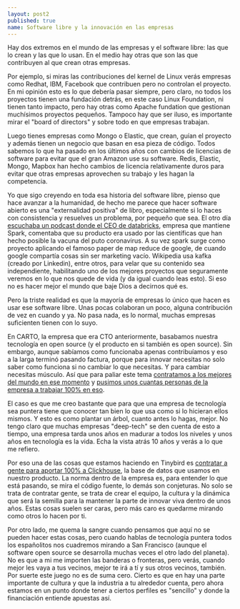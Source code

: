 ```yaml
---
layout: post2
published: true
name: Software libre y la innovación en las empresas
---
```


Hay dos extremos en el mundo de las empresas y el software libre: las que lo crean y las que lo usan. En el medio hay otras que son las que contribuyen al que crean otras empresas.

Por ejemplo, si miras las contribuciones del kernel de Linux verás empresas como Redhat, IBM, Facebook que contribuen pero no controlan el proyecto. En mi opinión esto es lo que debería pasar siempre, pero claro, no todos los proyectos tienen una fundación detrás, en este caso Linux Foundation, ni tienen tanto impacto, pero hay otras como Apache fundation que gestionan muchísimos proyectos pequeños. Tampoco hay que ser iluso, es importante mirar el "board of directors" y sobre todo en que empresas trabajan.

Luego tienes empresas como Mongo o Elastic, que crean, guían el proyecto y además tienen un negocio que basan en esa pieza de código. Todos sabemos lo que ha pasado en los últimos años con cambios de licencias de software para evitar que el gran Amazon use su software. Redis, Elastic, Mongo, Mapbox han hecho cambios de licencia relativamente duros para evitar que otras empresas aprovechen su trabajo y les hagan la competencia.

Yo que sigo creyendo en toda esa historia del software libre, pienso que hace avanzar a la humanidad, de hecho me parece que hacer software abierto es una "externalidad positiva" de libro, especialmente si lo haces con consistencia y resuelves un problema, por pequeño que sea. El otro día [escuchaba un podcast donde el CEO de databricks](https://thetwentyminutevc.com/ali-ghodsi/), empresa que mantiene Spark, comentaba que su producto era usado por las científicas que han hecho posible la vacuna del puto coronavirus. A su vez spark surge como proyecto aplicando el famoso paper de map reduce de google, de cuando google compartía cosas sin ser marketing vacío. Wikipedia usa kafka (creado por Linkedin), entre otros, para velar que su contenido sea independiente, habilitando uno de los mejores proyectos que seguramente veremos en lo que nos quede de vida (y da igual cuando leas esto). Si eso no es hacer mejor el mundo que baje Dios a decirnos qué es.

Pero la triste realidad es que la mayoría de empresas lo único que hacen es usar ese software libre. Unas pocas colaboran un poco, alguna contribución de vez en cuando y ya. No pasa nada, es lo normal, muchas empresas suficienten tienen con lo suyo.

En CARTO, la empresa que era CTO anteriormente, basabamos nuestra tecnología en open source (y el producto en si también es open source). Sin embargo, aunque sabíamos como funcionaba apenas contribuíamos y eso a la larga terminó pasando factura, porque para innovar necesitas no solo saber como funciona si no cambiar lo que necesitas. Y para cambiar necesitas músculo. Así que para paliar este tema [contratamos a los mejores del mundo en ese momento](http://blog.cleverelephant.ca/2015/02/the-new-gig.html) y [pusimos unos cuantas personas de la empresa a trabajar 100% en eso](https://javisantana.com/2017/12/13/technology-research-team.html). 

El caso es que me creo bastante que para que una empresa de tecnología sea puntera tiene que conocer tan bien lo que usa como si lo hicieran ellos mismos. Y esto es como plantar un árbol, cuanto antes lo hagas, mejor. No tengo claro que muchas empresas "deep-tech" se den cuenta de esto a tiempo, una empresa tarda unos años en madurar a todos los niveles y unos años en tecnología es la vida. Echa la vista atrás 10 años y verás a lo que me refiero.

Por eso una de las cosas que estamos haciendo en Tinybird es [contratar a gente para aportar 100% a Clickhouse](https://www.tinybird.co/jobs/clickhouse-developer), la base de datos que usamos en nuestro producto. La norma dentro de la empresa es, para entender lo que está pasando, se mira el código fuente, lo demás son conjeturas. No solo se trata de contratar gente, se trata de crear el equipo, la cultura y la dinámica que será la semilla para la mantener la parte de innovar viva dentro de unos años. Estas cosas suelen ser caras, pero más caro es quedarme mirando como otros lo hacen por ti.

Por otro lado, me quema la sangre cuando pensamos que aquí no se pueden hacer estas cosas, pero cuando hablas de tecnología puntera todos los españolitos nos cuadremos mirando a San Francisco (aunque el software open source se desarrolla muchas veces el otro lado del planeta). No es que a mi me importen las banderas o fronteras, pero verás, cuando mejor les vaya a tus vecinos, mejor te irá a tí y sus otros vecinos, también. Por suerte este juego no es de suma cero. Cierto es que en hay una parte importante de cultura y que la industria a tu alrededor cuenta, pero ahora estamos en un punto donde tener a ciertos perfiles es "sencillo" y donde la financiación entiende apuestas así.
